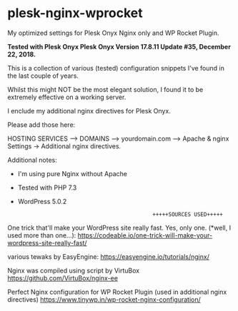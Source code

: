 # plesk-nginx-wprocket
My optimized settings for Plesk Onyx Nginx only and WP Rocket Plugin.

<b>Tested with Plesk Onyx Plesk Onyx Version 17.8.11 Update #35, December 22, 2018.</b>

This is a collection of various (tested) configuration snippets I've found in the last couple of years.

Whilst this might NOT be the most elegant solution, I found it to be extremely effective on a working server. 


I enclude  my additional nginx directives for Plesk Onyx.

Please add those here: 


HOSTING SERVICES --> DOMAINS --> yourdomain.com --> Apache & nginx Settings -> Additional nginx directives.


Additional notes:

* I'm using pure Nginx without Apache
* Tested with PHP 7.3
* WordPress 5.0.2


                                                +++++SOURCES USED+++++

One trick that'll make your WordPress site really fast. Yes, only one. (*well, I used more than one...):
https://codeable.io/one-trick-will-make-your-wordpress-site-really-fast/

various tewaks by EasyEngine:
https://easyengine.io/tutorials/nginx/

Nginx was compiled using script by VirtuBox
https://github.com/VirtuBox/nginx-ee

Perfect Nginx configuration for WP Rocket Plugin (used in additional nginx directives)
https://www.tinywp.in/wp-rocket-nginx-configuration/




